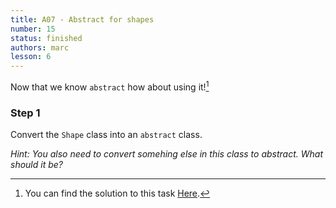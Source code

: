 ```yaml
---
title: A07 - Abstract for shapes
number: 15
status: finished
authors: marc
lesson: 6
---
```


Now that we know `abstract` how about using it![^solution]

[^solution]:
    You can find the solution to this task [Here](https://github.com/satkowski/csharp-solutions/tree/master/lesson_06/A07_abstract_for_shapes/ExerciseSolution/).

### Step 1

Convert the `Shape` class into an `abstract` class.

*Hint: You also need to convert somehing else in this class to abstract. What should it be?*